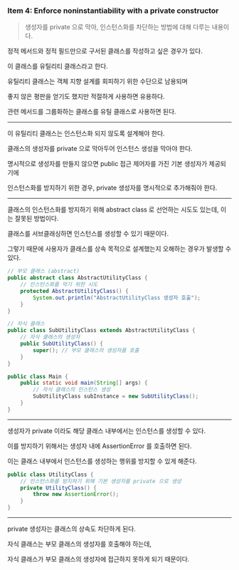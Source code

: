 ### Item 4: Enforce noninstantiability with a private constructor

> 생성자를 private 으로 막아, 인스턴스화를 차단하는 방법에 대해 다루는 내용이다.

정적 메서드와 정적 필드만으로 구서된 클래스를 작성하고 싶은 경우가 있다.

이 클래스를 유틸리티 클래스라고 한다.

유틸리티 클래스는 객체 지향 설계를 회피하기 위한 수단으로 남용되며

좋지 않은 평판을 얻기도 했지만 적절하게 사용하면 유용하다.

관련 메서드를 그룹화하는 클래스를 유틸 클래스로 사용하면 된다.

---

이 유틸리티 클래스는 인스턴스화 되지 않도록 설계해야 한다.

클래스의 생성자를 private 으로 막아두어 인스턴스 생성을 막아야 한다.

명시적으로 생성자를 만들지 않으면 public 접근 제어자를 가진 기본 생성자가 제공되기에

인스턴스화를 방지하기 위한 경우, private 생성자를 명시적으로 추가해줘야 한다.

---

클래스의 인스턴스화를 방지하기 위해 abstract class 로 선언하는 시도도 있는데, 이는 잘못된 방법이다.

클래스를 서브클래싱하면 인스턴스를 생성할 수 있기 때문이다.

그렇기 때문에 사용자가 클래스를 상속 목적으로 설계했는지 오해하는 경우가 발생할 수 있다.

```java
// 부모 클래스 (abstract)
public abstract class AbstractUtilityClass {
    // 인스턴스화를 막기 위한 시도
    protected AbstractUtilityClass() {
        System.out.println("AbstractUtilityClass 생성자 호출");
    }
}

// 자식 클래스
public class SubUtilityClass extends AbstractUtilityClass {
    // 자식 클래스의 생성자
    public SubUtilityClass() {
        super(); // 부모 클래스의 생성자를 호출
    }
}
```

```java
public class Main {
    public static void main(String[] args) {
        // 자식 클래스의 인스턴스 생성
        SubUtilityClass subInstance = new SubUtilityClass();
    }
}
```

---

생성자가 private 이라도 해당 클래스 내부에서는 인스턴스를 생성할 수 있다.

이를 방지하기 위해서는 생성자 내에 AssertionError 를 호출하면 된다.

이는 클래스 내부에서 인스턴스를 생성하는 행위를 방지할 수 있게 해준다.

```java
public class UtilityClass {
    // 인스턴스화를 방지하기 위해 기본 생성자를 private 으로 생성
    private UtilityClass() {
        throw new AssertionError();
    }
}
```

---

private 생성자는 클래스의 상속도 차단하게 된다.

자식 클래스는 부모 클래스의 생성자를 호출해야 하는데,

자식 클래스가 부모 클래스의 생성자에 접근하지 못하게 되기 때문이다.

